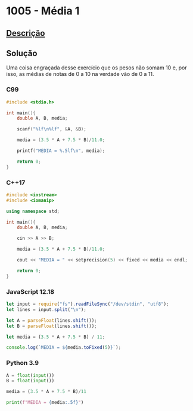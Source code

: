 # 1005 - Média 1

## [Descrição](https://www.urionlinejudge.com.br/judge/pt/problems/view/1005)

## Solução

Uma coisa engraçada desse exercício que os pesos não somam 10 e, por isso, as médias de notas de 0 a 10 na verdade vão de 0 a 11.

### C99

```c
#include <stdio.h>

int main(){
    double A, B, media;

    scanf("%lf\n%lf", &A, &B);

    media = (3.5 * A + 7.5 * B)/11.0;

    printf("MEDIA = %.5lf\n", media);

    return 0;
}
```

### C++17

```cpp
#include <iostream>
#include <iomanip>

using namespace std;

int main(){
    double A, B, media;

    cin >> A >> B;

    media = (3.5 * A + 7.5 * B)/11.0;

    cout << "MEDIA = " << setprecision(5) << fixed << media << endl;

    return 0;
}
```

### JavaScript 12.18

```javascript
let input = require("fs").readFileSync("/dev/stdin", "utf8");
let lines = input.split("\n");

let A = parseFloat(lines.shift());
let B = parseFloat(lines.shift());

let media = (3.5 * A + 7.5 * B) / 11;

console.log(`MEDIA = ${media.toFixed(5)}`);
```

### Python 3.9

```python
A = float(input())
B = float(input())

media = (3.5 * A + 7.5 * B)/11

print(f"MEDIA = {media:.5f}")
```